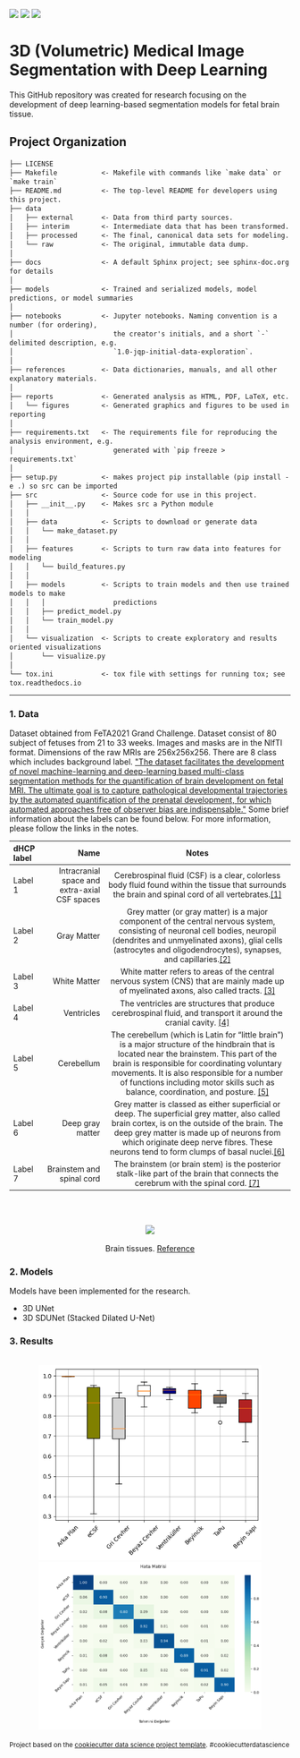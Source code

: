 ![](https://img.shields.io/badge/PyTorch-1.10-green)
![](https://img.shields.io/badge/OpenCV-4.5-blue)
![](https://img.shields.io/badge/NiBabel-3.2-red)
# 3D (Volumetric) Medical Image Segmentation with Deep Learning
This GitHub repository was created for research focusing on the development of deep learning-based segmentation models for fetal brain tissue.


Project Organization
------------

    ├── LICENSE
    ├── Makefile           <- Makefile with commands like `make data` or `make train`
    ├── README.md          <- The top-level README for developers using this project.
    ├── data
    │   ├── external       <- Data from third party sources.
    │   ├── interim        <- Intermediate data that has been transformed.
    │   ├── processed      <- The final, canonical data sets for modeling.
    │   └── raw            <- The original, immutable data dump.
    │
    ├── docs               <- A default Sphinx project; see sphinx-doc.org for details
    │
    ├── models             <- Trained and serialized models, model predictions, or model summaries
    │
    ├── notebooks          <- Jupyter notebooks. Naming convention is a number (for ordering),
    │                         the creator's initials, and a short `-` delimited description, e.g.
    │                         `1.0-jqp-initial-data-exploration`.
    │
    ├── references         <- Data dictionaries, manuals, and all other explanatory materials.
    │
    ├── reports            <- Generated analysis as HTML, PDF, LaTeX, etc.
    │   └── figures        <- Generated graphics and figures to be used in reporting
    │
    ├── requirements.txt   <- The requirements file for reproducing the analysis environment, e.g.
    │                         generated with `pip freeze > requirements.txt`
    │
    ├── setup.py           <- makes project pip installable (pip install -e .) so src can be imported
    ├── src                <- Source code for use in this project.
    │   ├── __init__.py    <- Makes src a Python module
    │   │
    │   ├── data           <- Scripts to download or generate data
    │   │   └── make_dataset.py
    │   │
    │   ├── features       <- Scripts to turn raw data into features for modeling
    │   │   └── build_features.py
    │   │
    │   ├── models         <- Scripts to train models and then use trained models to make
    │   │   │                 predictions
    │   │   ├── predict_model.py
    │   │   └── train_model.py
    │   │
    │   └── visualization  <- Scripts to create exploratory and results oriented visualizations
    │       └── visualize.py
    │
    └── tox.ini            <- tox file with settings for running tox; see tox.readthedocs.io


--------

### 1. Data

  Dataset obtained from FeTA2021 Grand Challenge. Dataset consist of 80 subject of fetuses from 21 to 33 weeks. Images and masks are in the NIfTI format. 
  Dimensions of the raw MRIs are 256x256x256. There are 8 class which includes background label.
["The dataset facilitates the development of novel machine-learning and deep-learning based multi-class segmentation methods for the quantification of brain development on fetal MRI. The ultimate goal is to capture pathological developmental trajectories by the automated quantification of the prenatal development, for which automated approaches free of observer bias are indispensable."](http://neuroimaging.ch/feta) Some brief information about the labels can be found below. For more information, please follow the links in the notes.

| dHCP label | Name | Notes |
| :- | -: | :-: |
| Label 1 | Intracranial space and extra-axial CSF spaces | Cerebrospinal fluid (CSF) is a clear, colorless body fluid found within the tissue that surrounds the brain and spinal cord of all vertebrates.[[1]](https://en.wikipedia.org/wiki/Cerebrospinal_fluid) 
| Label 2 | Gray Matter | Grey matter (or gray matter) is a major component of the central nervous system, consisting of neuronal cell bodies, neuropil (dendrites and unmyelinated axons), glial cells (astrocytes and oligodendrocytes), synapses, and capillaries.[[2]](https://en.wikipedia.org/wiki/Grey_matter) 
| Label 3 | White Matter | White matter refers to areas of the central nervous system (CNS) that are mainly made up of myelinated axons, also called tracts. [[3]](https://en.wikipedia.org/wiki/White_matter)
| Label 4 | Ventricles | The ventricles are structures that produce cerebrospinal fluid, and transport it around the cranial cavity. [[4]](https://teachmeanatomy.info/neuroanatomy/vessels/ventricles/)
| Label 5 | Cerebellum | The cerebellum (which is Latin for “little brain”) is a major structure of the hindbrain that is located near the brainstem. This part of the brain is responsible for coordinating voluntary movements. It is also responsible for a number of functions including motor skills such as balance, coordination, and posture. [[5]](https://www.verywellmind.com/what-is-the-cerebellum-2794964)
| Label 6 | Deep gray matter | Grey matter is classed as either superficial or deep. The superficial grey matter, also called brain cortex, is on the outside of the brain. The deep grey matter is made up of neurons from which originate deep nerve fibres. These neurons tend to form clumps of basal nuclei.[[6]](https://www.msif.org/news/2014/12/16/role-deep-grey-matter-brain-plays-ms/)
| Label 7 | Brainstem and spinal cord| The brainstem (or brain stem) is the posterior stalk-like part of the brain that connects the cerebrum with the spinal cord. [[7]](https://en.wikipedia.org/wiki/Brainstem)


<br><br>
<p align="center">
  <img src="https://github.com/ugurcanakyuz/Thesis/blob/torchio_impl/Code/DataAnalysis/notebook_images/brain3.jpg?raw=true">
</p>
<p align="center">Brain tissues. <a href="https://www.researchgate.net/profile/Ching-Cheng-Chuang/publication/224283818/figure/fig1/AS:213943978074118@1428019627889/Three-dimensional-in-vivo-MRI-T1-brain-image-In-the-simulation-the-three-dimensional.png"> Reference</a></p>


  
### 2. Models
Models have been implemented for the research. 
- 3D UNet
- 3D SDUNet (Stacked Dilated U-Net)

### 3. Results

<br>
<div align="center">
    <img src="https://github.com/ugurcanakyuz/3D-Volumetric-MedicalImageSegmentationWithDeepLearning/blob/ProjectStructurev1/reports/figures/test_box_sdunet.png" alt="Whisker-Box Plot of 3D SDUNet on FeTA2021 Dataset." width="400" />
    <img src="https://github.com/ugurcanakyuz/3D-Volumetric-MedicalImageSegmentationWithDeepLearning/blob/ProjectStructurev1/reports/figures/test_cm_us.png" alt="Confusion Matrix of 3D SDUNet on FeTA2021 Dataset." width="400" height="300" />
</div>

<p><small>Project based on the <a target="_blank" href="https://drivendata.github.io/cookiecutter-data-science/">cookiecutter data science project template</a>. #cookiecutterdatascience</small></p>
